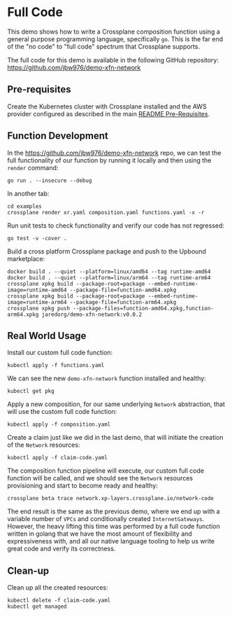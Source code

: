 # Full Code

This demo shows how to write a Crossplane composition function using a general
purpose programming language, specifically `go`. This is the far end of the "no
code" to "full code" spectrum that Crossplane supports.

The full code for this demo is available in the following GitHub repository:
https://github.com/jbw976/demo-xfn-network

## Pre-requisites

Create the Kubernetes cluster with Crossplane installed and the AWS provider
configured as described in the main [README
Pre-Requisites](../README.md#pre-requisites).

## Function Development

In the https://github.com/jbw976/demo-xfn-network repo, we can test the full
functionality of our function by running it locally and then using the `render`
command:
```
go run . --insecure --debug
```

In another tab:
```
cd examples
crossplane render xr.yaml composition.yaml functions.yaml -x -r
```

Run unit tests to check functionality and verify our code has not regressed:
```
go test -v -cover .
```

Build a cross platform Crossplane package and push to the Upbound marketplace:
```
docker build . --quiet --platform=linux/amd64 --tag runtime-amd64
docker build . --quiet --platform=linux/arm64 --tag runtime-arm64
crossplane xpkg build --package-root=package --embed-runtime-image=runtime-amd64 --package-file=function-amd64.xpkg
crossplane xpkg build --package-root=package --embed-runtime-image=runtime-arm64 --package-file=function-arm64.xpkg
crossplane xpkg push --package-files=function-amd64.xpkg,function-arm64.xpkg jaredorg/demo-xfn-network:v0.0.2
```

## Real World Usage

Install our custom full code function:
```
kubectl apply -f functions.yaml
```

We can see the new `demo-xfn-network` function installed and healthy:
```
kubectl get pkg
```

Apply a new composition, for our same underlying `Network` abstraction, that
will use the custom full code function:
```
kubectl apply -f composition.yaml
```

Create a claim just like we did in the last demo, that will initiate the
creation of the `Network` resources:
```
kubectl apply -f claim-code.yaml
```

The composition function pipeline will execute, our custom full code function
will be called, and we should see the `Network` resources provisioning and start
to become ready and healthy:
```
crossplane beta trace network.xp-layers.crossplane.io/network-code
```

The end result is the same as the previous demo, where we end up with a variable
number of `VPCs` and conditionally created `InternetGateways`. However, the
heavy lifting this time was performed by a full code function written in golang
that we have the most amount of flexibility and expressiveness with, and all our
native language tooling to help us write great code and verify its correctness.

## Clean-up

Clean up all the created resources:
```
kubectl delete -f claim-code.yaml
kubectl get managed
```